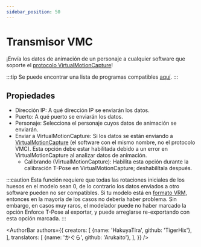 ```yaml
---
sidebar_position: 50
---
```


# Transmisor VMC

¡Envía los datos de animación de un personaje a cualquier software que soporte el [protocolo VirtualMotionCapture](https://protocol.vmc.info/english)!

:::tip
Se puede encontrar una lista de programas compatibles [aquí](https://protocol.vmc.info/Reference).
:::

## Propiedades

* Dirección IP: A qué dirección IP se enviarán los datos.
* Puerto: A qué puerto se enviarán los datos.
* Personaje: Selecciona el personaje cuyos datos de animación se enviarán.
* Enviar a VirtualMotionCapture: Si los datos se están enviando a [VirtualMotionCapture](https://akira.works/VirtualMotionCapture-en/) (el software con el mismo nombre, no el protocolo VMC). Esta opción debe estar habilitada debido a un error en VirtualMotionCapture al analizar datos de animación.
  * Calibrando (VirtualMotionCapture): Habilita esta opción durante la calibración T-Pose en VirtualMotionCapture; deshabilítala después.

:::caution
Esta función requiere que todas las rotaciones iniciales de los huesos en el modelo sean 0, de lo contrario los datos enviados a otro software pueden no ser compatibles. Si tu modelo está en [formato VRM](https://vrm.dev/), entonces en la mayoría de los casos no debería haber problema. Sin embargo, en casos muy raros, el modelador puede no haber marcado la opción Enforce T-Pose al exportar, y puede arreglarse re-exportando con esta opción marcada.
:::

<AuthorBar authors={{
  creators: [
    {name: 'HakuyaTira', github: 'TigerHix'},
  ],
  translators: [
    {name: 'かぐら', github: 'Arukaito'},
  ],
}} />
